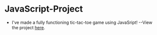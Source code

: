 # JavaScript-Project

+ I've made a fully functioning tic-tac-toe game using JavaSript!
  --View the project [here](https://github.com/NabillaAizuddin/JavaScript-Project/blob/b382e28cb9b4fe5cfd0afd4844c9ac2047933cec/project/tic-tac-toe.js).
